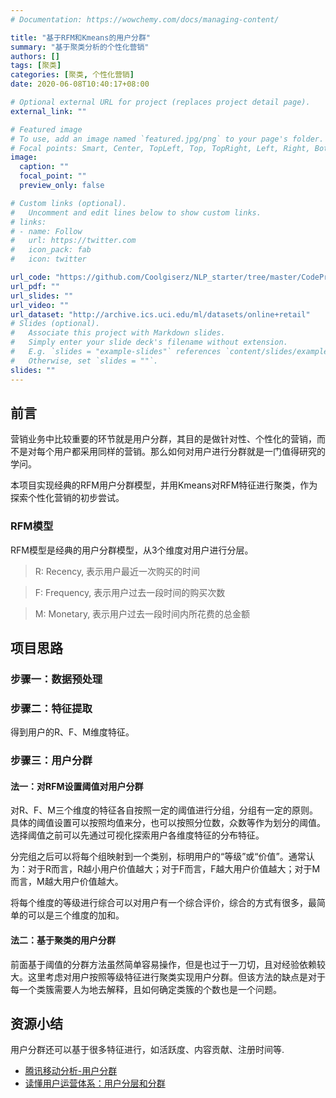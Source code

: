 ```yaml
---
# Documentation: https://wowchemy.com/docs/managing-content/

title: "基于RFM和Kmeans的用户分群"
summary: "基于聚类分析的个性化营销"
authors: []
tags: [聚类]
categories: [聚类, 个性化营销]
date: 2020-06-08T10:40:17+08:00

# Optional external URL for project (replaces project detail page).
external_link: ""

# Featured image
# To use, add an image named `featured.jpg/png` to your page's folder.
# Focal points: Smart, Center, TopLeft, Top, TopRight, Left, Right, BottomLeft, Bottom, BottomRight.
image:
  caption: ""
  focal_point: ""
  preview_only: false

# Custom links (optional).
#   Uncomment and edit lines below to show custom links.
# links:
# - name: Follow
#   url: https://twitter.com
#   icon_pack: fab
#   icon: twitter

url_code: "https://github.com/Coolgiserz/NLP_starter/tree/master/CodePratices/MachineLearning/customer_segment_project"
url_pdf: ""
url_slides: ""
url_video: ""
url_dataset: "http://archive.ics.uci.edu/ml/datasets/online+retail"
# Slides (optional).
#   Associate this project with Markdown slides.
#   Simply enter your slide deck's filename without extension.
#   E.g. `slides = "example-slides"` references `content/slides/example-slides.md`.
#   Otherwise, set `slides = ""`.
slides: ""
---
```


## 前言
营销业务中比较重要的环节就是用户分群，其目的是做针对性、个性化的营销，而不是对每个用户都采用同样的营销。那么如何对用户进行分群就是一门值得研究的学问。

本项目实现经典的RFM用户分群模型，并用Kmeans对RFM特征进行聚类，作为探索个性化营销的初步尝试。

### RFM模型
RFM模型是经典的用户分群模型，从3个维度对用户进行分层。
> R: Recency, 表示用户最近一次购买的时间

> F: Frequency, 表示用户过去一段时间的购买次数

> M: Monetary, 表示用户过去一段时间内所花费的总金额

## 项目思路
### 步骤一：数据预处理

### 步骤二：特征提取
得到用户的R、F、M维度特征。

### 步骤三：用户分群
#### 法一：对RFM设置阈值对用户分群
对R、F、M三个维度的特征各自按照一定的阈值进行分组，分组有一定的原则。具体的阈值设置可以按照均值来分，也可以按照分位数，众数等作为划分的阈值。选择阈值之前可以先通过可视化探索用户各维度特征的分布特征。

分完组之后可以将每个组映射到一个类别，标明用户的“等级”或“价值”。通常认为：对于R而言，R越小用户价值越大；对于F而言，F越大用户价值越大；对于M而言，M越大用户价值越大。

将每个维度的等级进行综合可以对用户有一个综合评价，综合的方式有很多，最简单的可以是三个维度的加和。


#### 法二：基于聚类的用户分群

前面基于阈值的分群方法虽然简单容易操作，但是也过于一刀切，且对经验依赖较大。这里考虑对用户按照等级特征进行聚类实现用户分群。但该方法的缺点是对于每一个类簇需要人为地去解释，且如何确定类簇的个数也是一个问题。

## 资源小结
用户分群还可以基于很多特征进行，如活跃度、内容贡献、注册时间等.

- [腾讯移动分析-用户分群](https://mta.qq.com/docs/ctr_user_group.html)
- [读懂用户运营体系：用户分层和分群](http://www.woshipm.com/operate/598103.html)